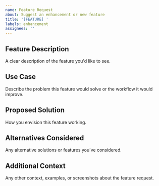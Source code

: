 ```yaml
---
name: Feature Request
about: Suggest an enhancement or new feature
title: '[FEATURE] '
labels: enhancement
assignees: ''
---
```


## Feature Description
A clear description of the feature you'd like to see.

## Use Case
Describe the problem this feature would solve or the workflow it would improve.

## Proposed Solution
How you envision this feature working.

## Alternatives Considered
Any alternative solutions or features you've considered.

## Additional Context
Any other context, examples, or screenshots about the feature request.
